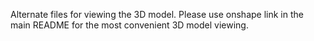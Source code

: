 Alternate files for viewing the 3D model. Please use onshape link in the main README for the most convenient 3D model viewing.
